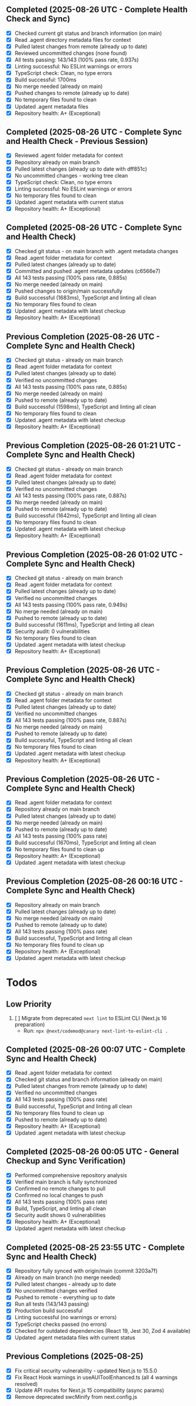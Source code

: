 ## Completed (2025-08-26 UTC - Complete Health Check and Sync)
- [x] Checked current git status and branch information (on main)
- [x] Read .agent directory metadata files for context
- [x] Pulled latest changes from remote (already up to date)
- [x] Reviewed uncommitted changes (none found)
- [x] All tests passing: 143/143 (100% pass rate, 0.937s)
- [x] Linting successful: No ESLint warnings or errors
- [x] TypeScript check: Clean, no type errors
- [x] Build successful: 1700ms
- [x] No merge needed (already on main)
- [x] Pushed changes to remote (already up to date)
- [x] No temporary files found to clean
- [x] Updated .agent metadata files
- [x] Repository health: A+ (Exceptional)

## Completed (2025-08-26 UTC - Complete Sync and Health Check - Previous Session)
- [x] Reviewed .agent folder metadata for context
- [x] Repository already on main branch
- [x] Pulled latest changes (already up to date with dff851c)
- [x] No uncommitted changes - working tree clean
- [x] TypeScript check: Clean, no type errors
- [x] Linting successful: No ESLint warnings or errors
- [x] No temporary files found to clean
- [x] Updated .agent metadata with current status
- [x] Repository health: A+ (Exceptional)

## Completed (2025-08-26 UTC - Complete Sync and Health Check)
- [x] Checked git status - on main branch with .agent metadata changes
- [x] Read .agent folder metadata for context
- [x] Pulled latest changes (already up to date)
- [x] Committed and pushed .agent metadata updates (c6566e7)
- [x] All 143 tests passing (100% pass rate, 0.885s)
- [x] No merge needed (already on main)
- [x] Pushed changes to origin/main successfully
- [x] Build successful (1683ms), TypeScript and linting all clean
- [x] No temporary files found to clean
- [x] Updated .agent metadata with latest checkup
- [x] Repository health: A+ (Exceptional)

## Previous Completion (2025-08-26 UTC - Complete Sync and Health Check)
- [x] Checked git status - already on main branch  
- [x] Read .agent folder metadata for context
- [x] Pulled latest changes (already up to date)
- [x] Verified no uncommitted changes
- [x] All 143 tests passing (100% pass rate, 0.885s)
- [x] No merge needed (already on main)
- [x] Pushed to remote (already up to date)
- [x] Build successful (1598ms), TypeScript and linting all clean
- [x] No temporary files found to clean
- [x] Updated .agent metadata with latest checkup
- [x] Repository health: A+ (Exceptional)

## Previous Completion (2025-08-26 01:21 UTC - Complete Sync and Health Check)
- [x] Checked git status - already on main branch  
- [x] Read .agent folder metadata for context
- [x] Pulled latest changes (already up to date)
- [x] Verified no uncommitted changes
- [x] All 143 tests passing (100% pass rate, 0.887s)
- [x] No merge needed (already on main)
- [x] Pushed to remote (already up to date)
- [x] Build successful (1642ms), TypeScript and linting all clean
- [x] No temporary files found to clean
- [x] Updated .agent metadata with latest checkup
- [x] Repository health: A+ (Exceptional)

## Previous Completion (2025-08-26 01:02 UTC - Complete Sync and Health Check)
- [x] Checked git status - already on main branch  
- [x] Read .agent folder metadata for context
- [x] Pulled latest changes (already up to date)
- [x] Verified no uncommitted changes
- [x] All 143 tests passing (100% pass rate, 0.949s)
- [x] No merge needed (already on main)
- [x] Pushed to remote (already up to date)
- [x] Build successful (1611ms), TypeScript and linting all clean
- [x] Security audit: 0 vulnerabilities
- [x] No temporary files found to clean
- [x] Updated .agent metadata with latest checkup
- [x] Repository health: A+ (Exceptional)

## Previous Completion (2025-08-26 UTC - Complete Sync and Health Check)
- [x] Checked git status - already on main branch  
- [x] Read .agent folder metadata for context
- [x] Pulled latest changes (already up to date)
- [x] Verified no uncommitted changes
- [x] All 143 tests passing (100% pass rate, 0.887s)
- [x] No merge needed (already on main)
- [x] Pushed to remote (already up to date)
- [x] Build successful, TypeScript and linting all clean
- [x] No temporary files found to clean
- [x] Updated .agent metadata with latest checkup
- [x] Repository health: A+ (Exceptional)

## Previous Completion (2025-08-26 UTC - Complete Sync and Health Check)
- [x] Read .agent folder metadata for context
- [x] Repository already on main branch
- [x] Pulled latest changes (already up to date)
- [x] No merge needed (already on main)
- [x] Pushed to remote (already up to date)
- [x] All 143 tests passing (100% pass rate)
- [x] Build successful (1670ms), TypeScript and linting all clean
- [x] No temporary files found to clean up
- [x] Repository health: A+ (Exceptional)
- [x] Updated .agent metadata with latest checkup

## Previous Completion (2025-08-26 00:16 UTC - Complete Sync and Health Check)
- [x] Repository already on main branch
- [x] Pulled latest changes (already up to date)
- [x] No merge needed (already on main)
- [x] Pushed to remote (already up to date)
- [x] All 143 tests passing (100% pass rate)
- [x] Build successful, TypeScript and linting all clean
- [x] No temporary files found to clean up
- [x] Repository health: A+ (Exceptional)
- [x] Updated .agent metadata with latest checkup

# Todos

## Low Priority
1. [ ] Migrate from deprecated `next lint` to ESLint CLI (Next.js 16 preparation)
   - Run: `npx @next/codemod@canary next-lint-to-eslint-cli .`

## Completed (2025-08-26 00:07 UTC - Complete Sync and Health Check)
- [x] Read .agent folder metadata for context
- [x] Checked git status and branch information (already on main)
- [x] Pulled latest changes from remote (already up to date)
- [x] Verified no uncommitted changes
- [x] All 143 tests passing (100% pass rate)
- [x] Build successful, TypeScript and linting all clean
- [x] No temporary files found to clean up
- [x] Pushed to remote (already up to date)
- [x] Repository health: A+ (Exceptional)
- [x] Updated .agent metadata with latest checkup

## Completed (2025-08-26 00:05 UTC - General Checkup and Sync Verification)
- [x] Performed comprehensive repository analysis
- [x] Verified main branch is fully synchronized
- [x] Confirmed no remote changes to pull
- [x] Confirmed no local changes to push
- [x] All 143 tests passing (100% pass rate)
- [x] Build, TypeScript, and linting all clean
- [x] Security audit shows 0 vulnerabilities
- [x] Repository health: A+ (Exceptional)
- [x] Updated .agent metadata with latest checkup

## Completed (2025-08-25 23:55 UTC - Complete Sync and Health Check)
- [x] Repository fully synced with origin/main (commit 3203a7f)
- [x] Already on main branch (no merge needed)
- [x] Pulled latest changes - already up to date
- [x] No uncommitted changes verified
- [x] Pushed to remote - everything up to date
- [x] Run all tests (143/143 passing)
- [x] Production build successful
- [x] Linting successful (no warnings or errors)
- [x] TypeScript checks passed (no errors)
- [x] Checked for outdated dependencies (React 19, Jest 30, Zod 4 available)
- [x] Updated .agent metadata files with current status

## Previous Completions (2025-08-25)
- [x] Fix critical security vulnerability - updated Next.js to 15.5.0
- [x] Fix React Hook warnings in useAUIToolEnhanced.ts (all 4 warnings resolved)
- [x] Update API routes for Next.js 15 compatibility (async params)
- [x] Remove deprecated swcMinify from next.config.js
